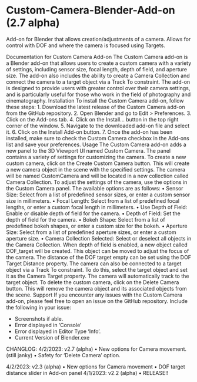 # Custom-Camera-Blender-Add-on (2.7 alpha)
Add-on for Blender that allows creation/adjustments of a camera. Allows for control with DOF and where the camera is focused using Targets.

Documentation for Custom Camera Add-on
The Custom Camera add-on is a Blender add-on that allows users to create a custom camera with a variety of settings, including sensor size, focal length, depth of field, and aperture size. The add-on also includes the ability to create a Camera Collection and connect the camera to a target object via a Track To constraint. The add-on is designed to provide users with greater control over their camera settings, and is particularly useful for those who work in the field of photography and cinematography.
Installation
To install the Custom Camera add-on, follow these steps:
       1. Download the latest release of the Custom Camera add-on from the GitHub repository.
       2. Open Blender and go to Edit > Preferences.
       3. Click on the Add-ons tab.
       4. Click on the Install... button in the top right corner of the window.
       5. Navigate to the downloaded add-on file and select it.
       6. Click on the Install Add-on button.
       7. Once the add-on has been installed, make sure to check the Custom Camera checkbox in the Add-ons list and save your preferences.
Usage
The Custom Camera add-on adds a new panel to the 3D Viewport UI named Custom Camera. The panel contains a variety of settings for customizing the camera.
To create a new custom camera, click on the Create Custom Camera button. This will create a new camera object in the scene with the specified settings. The camera will be named CustomCamera and will be located in a new collection called Camera Collection.
To adjust the settings of the camera, use the options in the Custom Camera panel. The available options are as follows:
    • Sensor Size: Select from a list of predefined sensor sizes, or enter a custom sensor size in millimeters.
    • Focal Length: Select from a list of predefined focal lengths, or enter a custom focal length in millimeters.
    • Use Depth of Field: Enable or disable depth of field for the camera.
    • Depth of Field: Set the depth of field for the camera.
    • Bokeh Shape: Select from a list of predefined bokeh shapes, or enter a custom size for the bokeh.
    • Aperture Size: Select from a list of predefined aperture sizes, or enter a custom aperture size.
    • Camera Collection Selected: Select or deselect all objects in the Camera Collection.
When depth of field is enabled, a new object called DOF_target will be created. This object can be moved to adjust the focus of the camera. The distance of the DOF target empty can be set using the DOF Target Distance property.
The camera can also be connected to a target object via a Track To constraint. To do this, select the target object and set it as the Camera Target property. The camera will automatically track to the target object.
To delete the custom camera, click on the Delete Camera button. This will remove the camera object and its associated objects from the scene.
Support
If you encounter any issues with the Custom Camera add-on, please feel free to open an issue on the GitHub repository.
Include the following in your issue:
- Screenshots if able.
- Error displayed in ‘Console’
- Error displayed in Editor Type ‘Info’.
- Current Version of Blender.exe





CHANGLOG: 
4/2/2023: v2.7 (alpha)
    • New options for Camera movement. (still janky)
    • Safety for ‘Delete Camera’ option.
      
4/2/2023: v2.3 (alpha)
    • New options for Camera movement 
    • DOF target distance slider in Add-on panel 
4/1/2023: v2.2 (alpha)
    • RELEASE!! 
